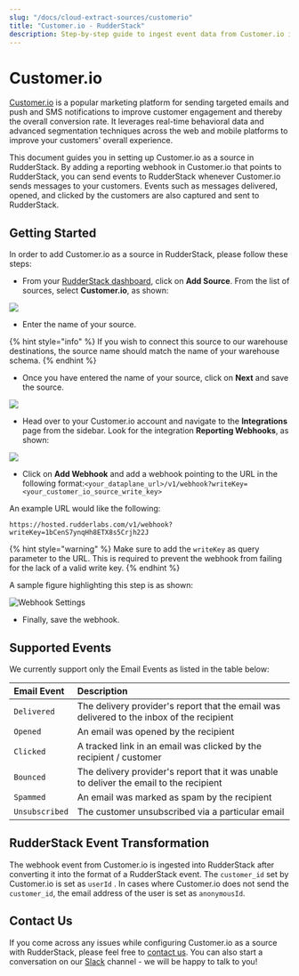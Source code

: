 ```yaml
---
slug: "/docs/cloud-extract-sources/customerio"
title: "Customer.io - RudderStack"
description: Step-by-step guide to ingest event data from Customer.io into RudderStack
---
```


# Customer.io

[Customer.io](https://customer.io/) is a popular marketing platform for sending targeted emails and push and SMS notifications to improve customer engagement and thereby the overall conversion rate. It leverages real-time behavioral data and advanced segmentation techniques across the web and mobile platforms to improve your customers' overall experience.

This document guides you in setting up Customer.io as a source in RudderStack. By adding a reporting webhook in Customer.io that points to RudderStack, you can send events to RudderStack whenever Customer.io sends messages to your customers. Events such as messages delivered, opened, and clicked by the customers are also captured and sent to RudderStack.

## Getting Started

In order to add Customer.io as a source in RudderStack, please follow these steps:

- From your [RudderStack dashboard](https://app.rudderlabs.com/), click on **Add Source**. From the list of sources, select **Customer.io**, as shown:

![](../.gitbook/assets/image%20%2820%29%20%281%29.png)

- Enter the name of your source.

{% hint style="info" %}
If you wish to connect this source to our warehouse destinations, the source name should match the name of your warehouse schema.
{% endhint %}

- Once you have entered the name of your source, click on **Next** and save the source.

![](../.gitbook/assets/image%20%2861%29.png)

- Head over to your Customer.io account and navigate to the **Integrations** page from the sidebar. Look for the integration **Reporting Webhooks**, as shown:

![](../.gitbook/assets/image%20%2862%29.png)

- Click on **Add Webhook** and add a webhook pointing to the URL in the following format:`<your_dataplane_url>/v1/webhook?writeKey=<your_customer_io_source_write_key>`

An example URL would like the following:

```http
https://hosted.rudderlabs.com/v1/webhook?writeKey=1bCenS7ynqHh8ETX8s5Crjh22J
```

{% hint style="warning" %}
Make sure to add the `writeKey` as query parameter to the URL. This is required to prevent the webhook from failing for the lack of a valid write key.
{% endhint %}

A sample figure highlighting this step is as shown:

![Webhook Settings](../.gitbook/assets/image%20%2830%29.png)

- Finally, save the webhook.

## Supported Events

We currently support only the Email Events as listed in the table below:

| **Email Event** | **Description**                                                                           |
| :-------------- | :---------------------------------------------------------------------------------------- |
| `Delivered`     | The delivery provider's report that the email was delivered to the inbox of the recipient |
| `Opened`        | An email was opened by the recipient                                                      |
| `Clicked`       | A tracked link in an email was clicked by the recipient / customer                        |
| `Bounced`       | The delivery provider's report that it was unable to deliver the email to the recipient   |
| `Spammed`       | An email was marked as spam by the recipient                                              |
| `Unsubscribed`  | The customer unsubscribed via a particular email                                          |

## RudderStack Event Transformation

The webhook event from Customer.io is ingested into RudderStack after converting it into the format of a RudderStack event. The `customer_id` set by Customer.io is set as `userId` . In cases where Customer.io does not send the `customer_id`, the email address of the user is set as `anonymousId`.

## Contact Us

If you come across any issues while configuring Customer.io as a source with RudderStack, please feel free to [contact us](mailto:%20docs@rudderstack.com). You can also start a conversation on our [Slack](https://resources.rudderstack.com/join-rudderstack-slack) channel - we will be happy to talk to you!
